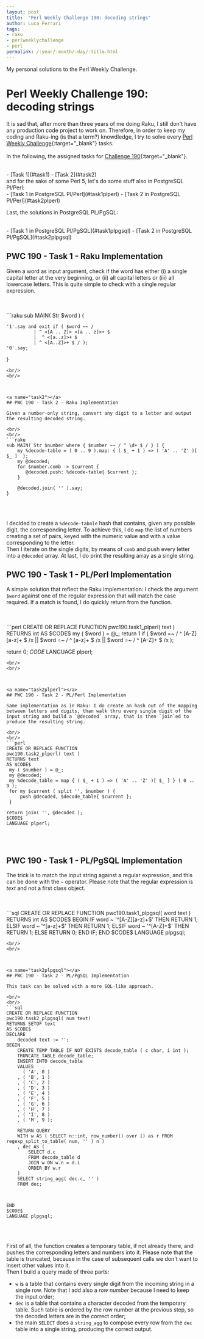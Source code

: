 ```yaml
---
layout: post
title:  "Perl Weekly Challenge 190: decoding strings"
author: Luca Ferrari
tags:
- raku
- perlweeklychallenge
- perl
permalink: /:year/:month/:day/:title.html
---
```

My personal solutions to the Perl Weekly Challenge.

# Perl Weekly Challenge 190: decoding strings

It is sad that, after more than three years of me doing Raku, I still don't have any production code project to work on.
Therefore, in order to keep my coding and Raku-ing (is that a term?) knowdledge, I try to solve every  [Perl Weekly Challenge](https://perlweeklychallenge.org/){:target="_blank"} tasks.
<br/>
<br/>
In the following, the assigned tasks for [Challenge 190](https://perlweeklychallenge.org/blog/perl-weekly-challenge-190/){:target="_blank"}.

<br/>
- [Task 1](#task1)
- [Task 2](#task2)

<br/>
and for the sake of some Perl 5, let's do some stuff also in PostgreSQL Pl/Perl:

<br/>
- [Task 1 in PostgreSQL Pl/Perl](#task1plperl)
- [Task 2 in PostgreSQL Pl/Perl](#task2plperl)


Last, the solutions in PostgreSQL PL/PgSQL:

<br/>
- [Task 1 in PostgreSQL Pl/PgSQL](#task1plpgsql)
- [Task 2 in PostgreSQL Pl/PgSQL](#task2plpgsql)



<a name="task1"></a>
## PWC 190 - Task 1 - Raku Implementation

Given a word as input argument, check if the word has either (i) a single capital letter at the very beginning, or (ii) all capital letters or (iii) all lowercase letters.
This is quite simple to check with a single regular expression.

<br/>
<br/>
```raku
sub MAIN( Str $word ) {

    '1'.say and exit if ( $word ~~ /
			  | ^ <[A .. Z]> <[a .. z]>+ $
			  |  ^ <[a..z]>+ $
			  | ^ <[A..Z]>+ $ / );
    '0'.say;
}

```
<br/>
<br/>



<a name="task2"></a>
## PWC 190 - Task 2 - Raku Implementation

Given a number-only string, convert any digit to a letter and output the resulting decoded string.

<br/>
<br/>
```raku
sub MAIN( Str $number where { $number ~~ / ^ \d+ $ / } ) {
    my %decode-table = ( 0 .. 9 ).map: { ( $_ + 1 ) => ( 'A' .. 'Z' )[ $_ ]  };
    my @decoded;
    for $number.comb -> $current {
   	   @decoded.push: %decode-table{ $current };
    }

    @decoded.join( '' ).say;
}

```
<br/>
<br/>

I decided to create a `%decode-tabnle` hash that contains, given any possible digit, the corresponding letter. To achieve this, I do `map` the list of numbers creating a set of pairs, keyed with the numeric value and with a value corresponding to the letter.
<br/>
Then I iterate on the single digits, by means of `comb` and push every letter into a `@decoded` array. At last, I do print the resulting array as a single string.



<a name="task1plperl"></a>
## PWC 190 - Task 1 - PL/Perl Implementation

A simple solution that reflect the Raku implementation: I check the argument `$word` against one of the regular expression that will match the case required. If a match is found, I do quickly return from the function.

<br/>
<br/>
```perl
CREATE OR REPLACE FUNCTION
pwc190.task1_plperl( text )
RETURNS int
AS $CODE$
 my ( $word ) = @_;
 return 1 if ( $word =~ / ^ [A-Z] [a-z]+ $ /x
             || $word =~ / ^ [a-z]+ $ /x
	     || $word =~ / ^ [A-Z]+ $ /x );

 return 0;
$CODE$
LANGUAGE plperl;

```
<br/>
<br/>



<a name="task2plperl"></a>
## PWC 190 - Task 2 - PL/Perl Implementation

Same implementation as in Raku: I do create an hash out of the mapping between letters and digits, than walk thru every single digit of the input string and build a `@decoded` array, that is then `join`ed to produce the resulting string.

<br/>
<br/>
```perl
CREATE OR REPLACE FUNCTION
pwc190.task2_plperl( text )
RETURNS text
AS $CODE$
 my ( $number ) = @_;
 my @decoded;
 my %decode_table = map { ( $_ + 1 ) => ( 'A' .. 'Z' )[ $_ ] } ( 0 .. 9 );
 for my $current ( split '', $number ) {
     push @decoded, $decode_table{ $current };
 }

return join( '', @decoded );
$CODE$
LANGUAGE plperl;

```
<br/>
<br/>




<a name="task1plpgsql"></a>
## PWC 190 - Task 1 - PL/PgSQL Implementation

The trick is to match the input string against a regular expression, and this can be done with the `~` operator. Please note that the regular expression is *text* and not a first class object.

<br/>
<br/>
```sql
CREATE OR REPLACE FUNCTION
pwc190.task1_plpgsql( word text )
RETURNS int
AS $CODE$
BEGIN
	IF word ~ '^[A-Z][a-z]+$' THEN
	   RETURN 1;
	ELSIF word ~ '^[a-z]+$' THEN
	   RETURN 1;
	ELSIF word ~ '^[A-Z]+$' THEN
	   RETURN 1;
	ELSE
	  RETURN 0;
	END IF;
END
$CODE$
LANGUAGE plpgsql;

```
<br/>
<br/>



<a name="task2plpgsql"></a>
## PWC 190 - Task 2 - PL/PgSQL Implementation

This task can be solved with a more SQL-like approach.

<br/>
<br/>
```sql
CREATE OR REPLACE FUNCTION
pwc190.task2_plpgsql( num text)
RETURNS SETOF text
AS $CODE$
DECLARE
	decoded text := '';
BEGIN
	CREATE TEMP TABLE IF NOT EXISTS decode_table ( c char, i int );
	TRUNCATE TABLE decode_table;
	INSERT INTO decode_table
	VALUES
	  ( 'A', 0 )
	, ( 'B', 1 )
	, ( 'C', 2 )
	, ( 'D', 3 )
	, ( 'E', 4 )
	, ( 'F', 5 )
	, ( 'G', 6 )
	, ( 'H', 7 )
	, ( 'I', 8 )
	, ( 'M', 9 );

	RETURN QUERY
	WITH w AS ( SELECT n::int, row_number() over () as r FROM regexp_split_to_table( num, '' ) n )
	, dec AS (
		SELECT d.c
		FROM decode_table d
		JOIN w ON w.n = d.i
		ORDER BY w.r
	)
	SELECT string_agg( dec.c, '' )
	FROM dec;



END
$CODE$
LANGUAGE plpgsql;

```
<br/>
<br/>

First of all, the function creates a temporary table, if not already there, and pushes the corresponding letters and numbers into it. Please note that the table is truncated, because in the case of subsequent calls we don't want to insert other values into it.
<br/>
Then I build a query made of three parts:
- `w` is a table that contains every single digit from the incoming string in a single row. Note that I add also a *row number* because I need to keep the input order;
- `dec` is a table that contains a character decoded from the temporary table. Such table is ordered by the row number at the previous step, so the decoded letters are in the correct order;
- the main `SELECT` does a `string_agg` to compose every row from the `dec` table into a single string, producing the correct output.
